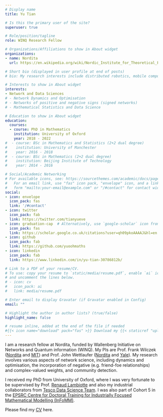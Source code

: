```yaml
---
# Display name
title: Yu Tian

# Is this the primary user of the site?
superuser: true

# Role/position/tagline
role: WINQ Research Fellow 

# Organizations/Affiliations to show in About widget
organizations:
- name: Nordita
  url: https://en.wikipedia.org/wiki/Nordic_Institute_for_Theoretical_Physics

# Short bio (displayed in user profile at end of posts)
# bio: My research interests include distributed robotics, mobile computing and programmable matter.

# Interests to show in About widget
interests:
- Network and Data Sciences
# - Network Dynamics and Optimisation
# - Networks of positive and negative signs (signed networks)
# - Mathematical Statistics and Data Science

# Education to show in About widget
education:
  courses:
  - course: PhD in Mathematics
    institution: University of Oxford
    year: 2018 - 2022
#  - course: BSc in Mathematics and Statistics (2+2 dual degree)
#    institution: University of Manchester
#    year: 2016 - 2018
#  - course: BSc in Mathematics (2+2 dual degree)
#    institution: Beijing Institute of Technology
#    year: 2014 - 2016

# Social/Academic Networking
# For available icons, see: https://sourcethemes.com/academic/docs/page-builder/#icons
#   For an email link, use "fas" icon pack, "envelope" icon, and a link in the
#   form "mailto:your-email@example.com" or "/#contact" for contact widget.
social:
- icon: envelope
  icon_pack: fas
  link: '/#contact'
- icon: twitter
  icon_pack: fab
  link: https://twitter.com/tianyueve
- icon: graduation-cap  # Alternatively, use `google-scholar` icon from `ai` icon pack
  icon_pack: fas
  link: https://scholar.google.co.uk/citations?user=qh09pkoAAAAJ&hl=en
- icon: github
  icon_pack: fab
  link: https://github.com/yuoohmaths
- icon: linkedin
  icon_pack: fab
  link: https://www.linkedin.com/in/yu-tian-30786812b/

# Link to a PDF of your resume/CV.
# To use: copy your resume to `static/media/resume.pdf`, enable `ai` icons in `params.toml`, 
# and uncomment the lines below.
# - icon: cv
#   icon_pack: ai
#   link: media/resume.pdf

# Enter email to display Gravatar (if Gravatar enabled in Config)
email: ""

# Highlight the author in author lists? (true/false)
highlight_name: false

# resume inline, added at the end of the file if needed
#{{< icon name="download" pack="fas" >}} Download my {{< staticref "uploads/cv.pdf" "newtab" >}}CV{{< /staticref >}}.
---
```


I am a research fellow at Nordita, funded by Wallenberg Initiative on Networks and Quantum information (WINQ). My PIs are Prof. Frank Wilczek ([Nordita](https://www.nordita.org/people/staff/index.php?u=frank.wilczek) and [MIT](https://physics.mit.edu/faculty/frank-wilczek/)) and Prof. John Wettlaufer ([Nordita](https://www.nordita.org/people/staff/index.php?u=john.wettlaufer) and [Yale](https://physics.yale.edu/people/john-wettlaufer)). My research involves various aspects of network science, including dynamics and optimisation, the incorporation of negative (e.g. friend-foe relationships) and complex-valued weights, and community detection. 

I received my PhD from University of Oxford, where I was very fortunate to be supervised by Prof. [Renaud Lambiotte](https://www.maths.ox.ac.uk/people/renaud.lambiotte/) and also my industrial collaborators from [Tesco Data Science Team](https://www.tesco.com/). I was also part of Cohort 5 in the [EPSRC Centre for Doctoral Training for Industrially Focused Mathematical Modelling (InFoMM)](https://www.maths.ox.ac.uk/study-here/postgraduate-study/industrially-focused-mathematical-modelling-epsrc-cdt/).

Please find my [CV](https://ytian.netlify.app/uploads/cv.pdf) here.

